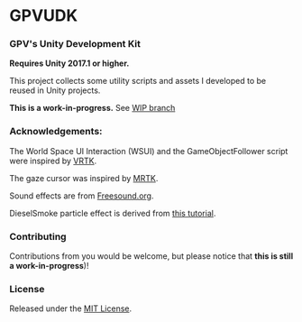# GPVUDK
### GPV's Unity Development Kit
**Requires Unity 2017.1 or higher.**

This project collects some utility scripts and assets I developed to be reused in Unity projects.

**This is a work-in-progress.**
See [WIP branch](https://github.com/gpvigano/GPVUDK/tree/WIP)

### Acknowledgements:
The World Space UI Interaction (WSUI) and the GameObjectFollower script were inspired by [VRTK](https://github.com/thestonefox/VRTK).

The gaze cursor was inspired by [MRTK](https://github.com/Microsoft/MixedRealityToolkit-Unity).

Sound effects are from [Freesound.org](https://freesound.org/).

DieselSmoke particle effect is derived from [this tutorial](http://www.xenosmashgames.com/creating-smoke-with-shuriken-particle-system-in-unity3d/).
### Contributing

Contributions from you would be welcome, but please notice that **this is still a work-in-progress**)!

### License

Released under the [MIT License](https://github.com/gpvigano/GPVUDK/blob/master/LICENSE.txt).
